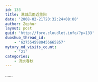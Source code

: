 ```yaml
---
id: 133
title: 满城风雨近重阳
date: '2008-02-21T20:32:24+08:00'
author: Zephur
layout: post
guid: 'http://foro.cloudlet.info/?p=133'
duoshuo_thread_id:
    - '6275545980456665857'
mytory_md_visits_count:
    - '21'
categories:
    - 流水春秋
---
```


……